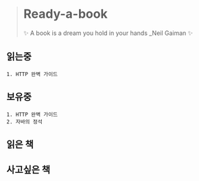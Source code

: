 ># Ready-a-book
>✨ A book is a dream you hold in your hands _Neil Gaiman ✨


## 읽는중
    1. HTTP 완벽 가이드



## 보유중
    1. HTTP 완벽 가이드
    2. 자바의 정석



## 읽은 책



## 사고싶은 책
